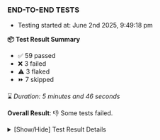 ### END-TO-END TESTS

- Testing started at: June 2nd 2025, 9:49:18 pm

**📦 Test Result Summary**

- ✅ 59 passed
- ❌ 3 failed
- ⚠️ 3 flaked
- ⏩ 7 skipped

⌛ _Duration: 5 minutes and 46 seconds_

**Overall Result**: 👎 Some tests failed.



<details>
    <summary>[Show/Hide] Test Result Details</summary>
    <div markdown="1">

| Test | Browser | Test Case | Tags | Result |
| :---: | :---: | :--- | :---: | :---: |
| 1 | chromium-meshery-provider | Search a Model and Export it |  | ❌ |
| 2 | chromium-meshery-provider | Import a Model via File Import |  | ➖ |
| 3 | chromium-meshery-provider | Import a Model via Url Import |  | ➖ |
| 4 | chromium-meshery-provider | Import a Model via CSV Import |  | ➖ |
| 5 | chromium-meshery-provider | Add a cluster connection by uploading kubeconfig file | unstable | ⚠️ |
| 6 | chromium-meshery-provider | Transition to disconnected state and then back to connected state | unstable | ⚠️ |
| 7 | chromium-meshery-provider | Transition to ignored state and then back to connected state | unstable | ⚠️ |
| 8 | chromium-meshery-provider | Transition to not found state and then back to connected state | unstable | ⚠️ |
| 9 | chromium-meshery-provider | Delete Kubernetes cluster connections | unstable | ⚠️ |
| 10 | chromium-meshery-provider | Configure Existing Istio adapter through Mesh Adapter URL from Management page | unstable | ⚠️ |
| 11 | chromium-local-provider | Add a cluster connection by uploading kubeconfig file | unstable | ⚠️ |
| 12 | chromium-local-provider | Transition to disconnected state and then back to connected state | unstable | ⚠️ |
| 13 | chromium-local-provider | Transition to ignored state and then back to connected state | unstable | ⚠️ |
| 14 | chromium-local-provider | Transition to not found state and then back to connected state | unstable | ⚠️ |
| 15 | chromium-local-provider | Delete Kubernetes cluster connections | unstable | ⚠️ |
| 16 | chromium-local-provider | Search a Model and Export it |  | ❌ |
| 17 | chromium-local-provider | Import a Model via File Import |  | ➖ |
| 18 | chromium-local-provider | Import a Model via Url Import |  | ➖ |
| 19 | chromium-local-provider | Import a Model via CSV Import |  | ➖ |
| 20 | chromium-local-provider | Compare test of a performance profile with load generator &quot;fortio&quot; and service mesh &quot;None&quot; |  | ❌ |
| 21 | chromium-local-provider | Delete a performance profile with load generator &quot;fortio&quot; and service mesh &quot;None&quot; |  | ➖ |

</div>
</details>


<!-- To see the full report, please visit our CI/CD pipeline with reporter. -->